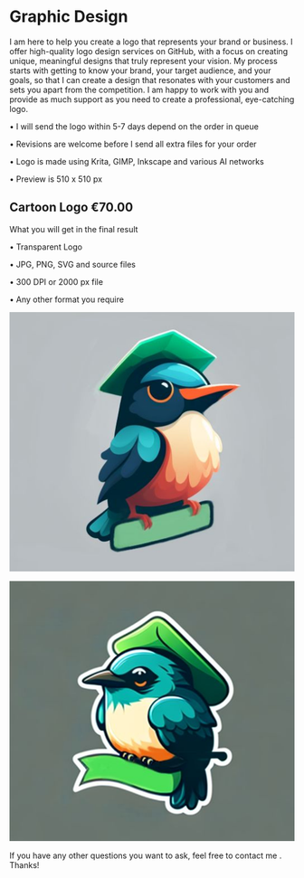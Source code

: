 # Graphic Design

I am here to help you create a logo that represents your brand or business.
I offer high-quality logo design services on GitHub, with a focus on creating unique, meaningful designs that truly represent your vision. My process starts with getting to know your brand, your target audience, and your goals, so that I can create a design that resonates with your customers and sets you apart from the competition. I am happy to work with you and provide as much support as you need to create a professional, eye-catching logo.

• I will send the logo within 5-7 days depend on the order in queue

• Revisions are welcome before I send all extra files for your order

• Logo is made using Krita, GIMP, Inkscape and various AI networks

• Preview is 510 x 510 px


## Cartoon Logo €70.00

What you will get in the final result

• Transparent Logo

• JPG, PNG, SVG and source files

• 300 DPI or 2000 px file

• Any other format you require

![Alt text](https://raw.githubusercontent.com/vovingyd/Graphic-Design/main/Logo/cartoon%20bird%202.JPEG "a title")

![Alt text](https://raw.githubusercontent.com/vovingyd/Graphic-Design/main/Logo/cartoon%20bird%201.JPEG "a title")

If you have any other questions you want to ask, feel free to contact me . Thanks!
